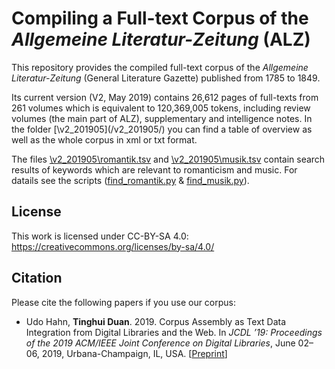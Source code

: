 # Compiling a Full-text Corpus of the *Allgemeine Literatur-Zeitung* (ALZ)

This repository provides the compiled full-text corpus of the *Allgemeine Literatur-Zeitung* (General Literature Gazette) published from 1785 to 1849.

Its current version (V2, May 2019) contains 26,612 pages of full-texts from 261 volumes which is equivalent to 120,369,005 tokens, including review volumes (the main part of ALZ), supplementary and intelligence notes. In the folder [\v2_201905\](/v2_201905/) you can find a table of overview as well as the whole corpus in xml or txt format.

The files [\v2_201905\romantik.tsv](\v2_201905\romantik.tsv) and [\v2_201905\musik.tsv](\v2_201905\musik.tsv) contain search results of keywords which are relevant to romanticism and music. For datails see the scripts ([find_romantik.py](\v2_201905\romantik.py) & [find_musik.py](\v2_201905\musik.py)).

## License
This work is licensed under CC-BY-SA 4.0: https://creativecommons.org/licenses/by-sa/4.0/

## Citation
Please cite the following papers if you use our corpus:
* Udo Hahn, **Tinghui Duan**. 2019. Corpus Assembly as Text Data Integration from Digital Libraries and the Web. In *JCDL ’19: Proceedings of the 2019 ACM/IEEE Joint Conference on Digital Libraries*, June 02–06, 2019, Urbana-Champaign, IL, USA. [[Preprint](https://julielab.de/downloads/publications/papers/Hahn_Duan_2019_JCDL.pdf)]
